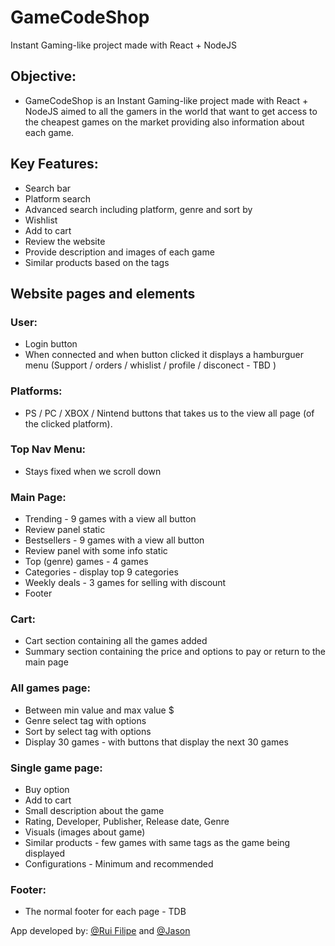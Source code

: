 # GameCodeShop

Instant Gaming-like project made with React + NodeJS

## Objective: 
- GameCodeShop is an Instant Gaming-like project made with React + NodeJS aimed to all the gamers in the world that want to get access to the cheapest games on the market providing also information about each game.
  
## Key Features: 
- Search bar
- Platform search
- Advanced search including platform, genre and sort by  
- Wishlist
- Add to cart
- Review the website
- Provide description and images of each game
- Similar products based on the tags

## Website pages and elements  

### User: 
- Login button
- When connected and when button clicked it displays a hamburguer menu (Support / orders / whislist / profile / disconect - TBD )

### Platforms:
  - PS / PC / XBOX / Nintend buttons that takes us to the view all page (of the clicked platform).
    
### Top Nav Menu:
  - Stays fixed when we scroll down

### Main Page:
  - Trending - 9 games with a view all button
  - Review panel static
  - Bestsellers - 9 games with a view all button
  - Review panel with some info static
  - Top (genre) games - 4 games
  - Categories - display top 9 categories
  - Weekly deals - 3 games for selling with discount
  - Footer
    
### Cart:
  - Cart section containing all the games added
  - Summary section containing the price and options to pay or return to the main page

### All games page:
  - Between min value and max value $
  - Genre select tag with options
  - Sort by select tag with options
  - Display 30 games - with buttons that display the next 30 games


### Single game page:
  - Buy option
  - Add to cart
  - Small description about the game
  - Rating, Developer, Publisher, Release date, Genre
  - Visuals (images about game)
  - Similar products - few games with same tags as the game being displayed
  - Configurations - Minimum and recommended

### Footer:
  - The normal footer for each page - TDB



App developed by: [@Rui Filipe](https://github.com/ruisinhofilipe) and [@Jason](https://github.com/J0K3RY-03)
